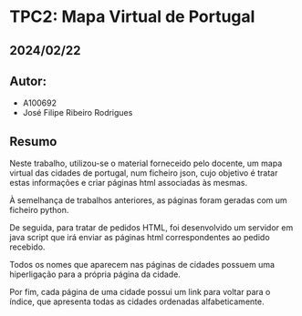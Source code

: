# TPC2: Mapa Virtual de Portugal
## 2024/02/22

## Autor:
- A100692
- José Filipe Ribeiro Rodrigues

## Resumo

Neste trabalho, utilizou-se o material forneceido pelo docente, um mapa virtual das cidades de portugal, num ficheiro json, cujo objetivo é tratar estas informações e criar páginas html associadas às mesmas.

À semelhança de trabalhos anteriores, as páginas foram geradas com um ficheiro python. 

De seguida, para tratar de pedidos HTML, foi desenvolvido um servidor em java script que irá enviar as páginas html correspondentes ao pedido recebido.

Todos os nomes que aparecem nas páginas de cidades possuem uma hiperligação para a própria página da cidade.

Por fim, cada página de uma cidade possui um link para voltar para o índice, que apresenta todas as cidades ordenadas alfabeticamente.